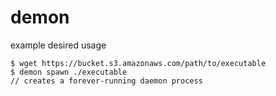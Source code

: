 # demon

example desired usage

```console
$ wget https://bucket.s3.amazonaws.com/path/to/executable
$ demon spawn ./executable
// creates a forever-running daemon process
```
